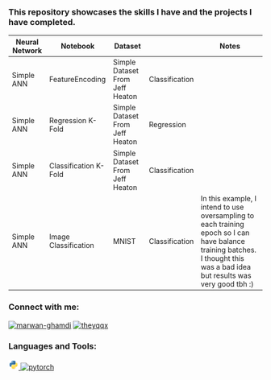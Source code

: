 <h3 align="left">This repository showcases the skills I have and the projects I have completed.</h3>

| **Neural Network** | **Notebook**          | **Dataset**                     |                     |          Notes      |
|------------------|-----------------------|-----------------------------------|---------------------|---------------------|
|    Simple ANN    | FeatureEncoding       | Simple Dataset From Jeff Heaton   | Classification      |                     |
|    Simple ANN    | Regression K-Fold     | Simple Dataset From Jeff Heaton   | Regression          |                     |
|    Simple ANN    | Classification K-Fold | Simple Dataset From Jeff Heaton   | Classification      |                     |
|    Simple ANN    | Image Classification  | MNIST                             | Classification      | In this example, I intend to use oversampling to each training epoch so I can have balance training batches. I thought this was a bad idea but results was very good tbh :) |








<h3 align="left">Connect with me:</h3>
<p align="left">
<a href="https://linkedin.com/in/marwan-ghamdi" target="blank"><img align="center" src="https://raw.githubusercontent.com/rahuldkjain/github-profile-readme-generator/master/src/images/icons/Social/linked-in-alt.svg" alt="marwan-ghamdi" height="20" width="20" /></a>
<a href="https://kaggle.com/theyqqx" target="blank"><img align="center" src="https://raw.githubusercontent.com/rahuldkjain/github-profile-readme-generator/master/src/images/icons/Social/kaggle.svg" alt="theyqqx" height="20" width="20" /></a>
</p>

<h3 align="left">Languages and Tools:</h3>
<p align="left"> <a href="https://www.python.org" target="_blank" rel="noreferrer"> <img src="https://raw.githubusercontent.com/devicons/devicon/master/icons/python/python-original.svg" alt="python" height="20" width="20"/> </a> <a href="https://pytorch.org/" target="_blank" rel="noreferrer"> <img src="https://www.vectorlogo.zone/logos/pytorch/pytorch-icon.svg" alt="pytorch" height="20" width="20"/> </a> </p>


